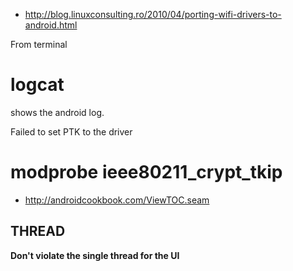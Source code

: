  - http://blog.linuxconsulting.ro/2010/04/porting-wifi-drivers-to-android.html

From terminal

 # logcat

shows the android log.

Failed to set PTK to the driver
 # modprobe ieee80211_crypt_tkip

 - http://androidcookbook.com/ViewTOC.seam

THREAD
------

**Don't violate the single thread for the UI**